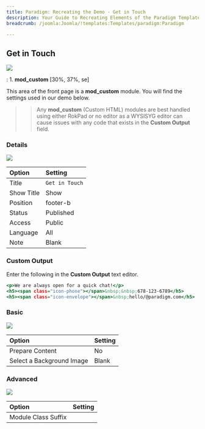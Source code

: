 ```yaml
---
title: Paradigm: Recreating the Demo - Get in Touch
description: Your Guide to Recreating Elements of the Paradigm Template for Joomla
breadcrumb: /joomla:Joomla/!templates:Templates/paradigm:Paradigm

---
```


Get in Touch
-----

![][demo]

:	1. **mod_custom** [30%, 37%, se]

This area of the front page is a **mod_custom** module. You will find the settings used in our demo below.

>> Any **mod_custom** (Custom HTML) modules are best handled using either RokPad or no editor as a WYSISYG editor can cause issues with any code that exists in the **Custom Output** field.

### Details

![][demo2]

| Option     | Setting        |  
| :--------- | :------------- |  
| Title      | `Get in Touch` |  
| Show Title | Show           |  
| Position   | footer-b       |  
| Status     | Published      |  
| Access     | Public         |  
| Language   | All            |  
| Note       | Blank          |  

### Custom Output

Enter the following in the **Custom Output** text editor.

~~~ .html
<p>We are always open for a quick chat!</p>
<h5><span class="icon-phone"></span>&nbsp;&nbsp;678-123-6789</h5>
<h5><span class="icon-envelope"></span>&nbsp;hello/@paradigm.com</h5>
~~~

### Basic

![][demo3]

| Option                    | Setting |  
| :------------------------ | :------ |  
| Prepare Content           | No      |  
| Select a Background Image | Blank   |

### Advanced

![][demo4]

| Option              | Setting |  
| :------------------ | :------ |  
| Module Class Suffix |         |  

[demo]: assets/demo_9.jpeg
[demo2]: assets/contact_1.jpeg
[demo3]: assets/contact_2.jpeg
[demo4]: assets/contact_3.jpeg